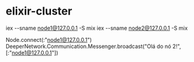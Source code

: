 # elixir-cluster

iex --sname node1@127.0.0.1 -S mix
iex --sname node2@127.0.0.1 -S mix

Node.connect(:"node1@127.0.0.1")
DeeperNetwork.Communication.Messenger.broadcast("Olá do nó 2!", [:"node1@127.0.0.1"])